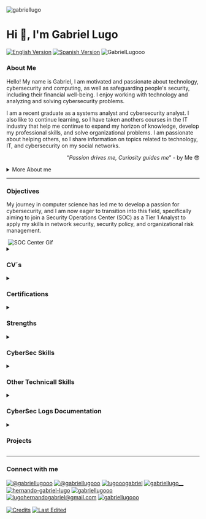 <img align="center" src="https://media.licdn.com/dms/image/v2/D4D16AQGUNxQ7NSC05A/profile-displaybackgroundimage-shrink_350_1400/profile-displaybackgroundimage-shrink_350_1400/0/1738695150340?e=1744243200&v=beta&t=oXX-ixT9bR3dJcYCLv4KBs5wjKFoeP0524kFGHQMYmQ" alt="gabriellugo" />

<p align="left">
<h1 align="left">Hi 👋, I'm Gabriel Lugo</h1>

<a href="https://github.com/GabrielLugooo/GabrielLugooo/blob/main/README.md" target="_blank" rel="noreferrer noopener"> <img align="center" src="https://img.shields.io/badge/English%20Version-000000" alt="English Version" /></a>
<a href="https://github.com/GabrielLugooo/GabrielLugooo/blob/main/README%20Spanish.md" target="_blank" rel="noreferrer noopener"> <img align="center" src="https://img.shields.io/badge/Spanish%20Version-Green" alt="Spanish Version" /></a>
<img align="center" src="https://komarev.com/ghpvc/?username=GabrielLugoo&label=Profile%20views&color=green&base=2000" alt="GabrielLugooo" />

</p>

<h3 align="left">About Me</h3>
<p align="left">

Hello! My name is Gabriel, I am motivated and passionate about technology, cybersecurity and computing, as well as safeguarding people's security, including their financial well-being. I enjoy working with technology and analyzing and solving cybersecurity problems.

I am a recent graduate as a systems analyst and cybersecurity analyst. I also like to continue learning, so I have taken anothers courses in the IT industry that help me continue to expand my horizon of knowledge, develop my professional skills, and solve organizational problems. I am passionate about helping others, so I share information on topics related to technology, IT, and cybersecurity on my social networks.

<!-- QUOTE -->
<p align="right">
    <q><i>Passion drives me, Curiosity guides me</i></q> - by Me 😎<br>
</p>
  
<details>
<summary>More About me</summary>
<p align="left">
  
I was introduced to the world of computing in 1994, at the age of 14, when I started a GW BASIC course, a year before the Windows 95 OS. In 1997/98, at the age of 17/18, I was already helping my 4th year high school computer classmates with the first TANGO Software app (soft for accountants) in MS-DOS and MS Windows.

I have been interested in the field of cybersecurity since I had access to the Internet. At the age of 18, I had my first notebook and the first thing I did was play Resident Evil and analyze networks with Triangle, a pioneering software for triangulating GSM technology antennas to determine locations and access Wi-Fi networks.

Also I like science, books, learn & play piano (i was dj & producer in the past!), mtbike & trial running, bmx & skate, portrait photography (worked like PH for a while!) and woodworking. I have an entrepreneurial mind, In the past i had a neigborhood supermarket for 10 years, a small computer store & it support service, and started my own small overzise t-shirt brand (about skate & bmx).

</p>

</details>

---

<h3 align="left">Objectives</h3>
<p align="left">
My journey in computer science has led me to develop a passion for cybersecurity, and I am now eager to transition into this field, specifically aiming to join a Security Operations Center (SOC) as a Tier 1 Analyst to apply my skills in network security, security policy, and organizational risk management.
</p>

<img align="right" src="https://media3.giphy.com/media/v1.Y2lkPTc5MGI3NjExbXJsc205cjNiMzJxYTV6MnozejUwMGcwcHV2cWl6OWt1cDliY3phZCZlcD12MV9pbnRlcm5hbF9naWZfYnlfaWQmY3Q9Zw/aRHz5xbOz8VEJwgqcR/giphy.gif" alt="SOC Center Gif" width="500" />

<details>
<summary><h3>CV´s</h3></summary>

<p align="left">
<a href="https://drive.google.com/file/d/12ESW56uXGSEp8vwKSq7YypLj6A6IuvLQ/view?usp=drive_link" target="_blank" rel="noreferrer noopener"> <img align="center" src="https://img.shields.io/badge/CV%20CyberSec%20Analyst%20Lugo%20English-000000" alt="CV CyberSec Lugo English" /></a>
<a href="https://drive.google.com/file/d/1PH6jO4xDqQCSIH-tfKDMOLwTBtfv5PYD/view?usp=drive_link" target="_blank" rel="noreferrer noopener"> <img align="center" src="https://img.shields.io/badge/CV%20CyberSec%20Analyst%20Lugo%20Spanish-000000" alt="CV CyberSec Lugo Spanish" /></a>

<a href="https://drive.google.com/file/d/1oJDDwhmU-63QezLYwp3LQu_0WgPsO0EJ/view?usp=drive_link" target="_blank" rel="noreferrer noopener"> <img align="center" src="https://img.shields.io/badge/CV%20Systems%20Analyst%20Lugo%20English-000000" alt="CV Systems Lugo English" /></a>
<a href="https://drive.google.com/file/d/1KovZuy-BnDWXD-ntp7fFhVtDt-vB0OdN/view?usp=drive_link" target="_blank" rel="noreferrer noopener"> <img align="center" src="https://img.shields.io/badge/CV%20Systems%20Analyst%20Lugo%20Spanish-000000" alt="CV Systems Lugo Spanish" /></a>

</p>

</details>

<details>
<summary><h3>Certifications</h3></summary>
    
<a href="https://coursera.org/share/ec641fbfb8df73815a842d43dcc33515" target="_blank" rel="noreferrer noopener"> <img src="https://img.shields.io/badge/Google%20CyberSecurity%20Analyst%20Certificate-000000" alt="Google Cybersecurity Certificate" /></a>
<a href="https://drive.google.com/file/d/1_XZ_zH40Cy4QJnDo4KaW6r1S5AtOI8B2/view?usp=sharing" target="_blank" rel="noreferrer noopener"> <img src="https://img.shields.io/badge/ISIV%20Systems%20Analyst%20Certificate-000000" alt="Virasoro Higher Institute of Informatics" /></a>
    
<details>
<summary>More Certifications</summary>
    
<a href="https://drive.google.com/file/d/1kD3ijLHutOUMc17g4CLBc3IvdTeEl0Fc/view?usp=sharing" target="_blank" rel="noreferrer noopener"> <img src="https://img.shields.io/badge/Google%20Web%20Analytics-000000" alt="Web Analytics" /></a>

<a href="https://drive.google.com/file/d/1L6hVLP3dWeAKx9uW4QGde3TbC5nAjSLT/view?usp=sharing" target="_blank" rel="noreferrer noopener"> <img src="https://img.shields.io/badge/Google%20ECommerce%20Fundamentals-000000" alt="E-Commerce Fundamentals Certificate" /></a>
<a href="https://drive.google.com/file/d/1QlslvkTRxXVIpDVT83SdaksUATSyJqQE/view?usp=sharing" target="_blank" rel="noreferrer noopener"> <img src="https://img.shields.io/badge/Google%20ECommerce-000000" alt="E-Commerce Certificate" /></a>

<a href="https://drive.google.com/file/d/1zhiX5yMXfWPW1MJstMi3fywYQKr2620t/view?usp=sharing" target="_blank" rel="noreferrer noopener"> <img src="https://img.shields.io/badge/Google%20Digital%20Marketing%20Fundamentals-000000" alt="Digital Marketing Fundamentals Certificate" /></a>
<a href="https://drive.google.com/file/d/1lfb2ErXMMkV7c14biQWZ8RvjlnE63Lo7/view?usp=sharing" target="_blank" rel="noreferrer noopener"> <img src="https://img.shields.io/badge/Google%20Digital%20Marketing-000000" alt="Digital Marketing Certificate" /></a>
<a href="https://drive.google.com/file/d/1yzmB79LJ4OROZPY82usaSxT4UtEy_DCE/view?usp=sharing" target="_blank" rel="noreferrer noopener"> <img src="https://img.shields.io/badge/Google%20Digital%20Marketing%20Garage-000000" alt="Digital Marketing Garage Certificate" /></a>

<a href="https://drive.google.com/file/d/1sjB6YvplBR95dEzHv-OCHtP_6mrJfXBK/view?usp=sharing" target="_blank" rel="noreferrer noopener"> <img src="https://img.shields.io/badge/Google%20Mobile%20Apps%20Fundamentals-000000" alt="Mobile Apps Fundamentals Certificate" /></a>
<a href="https://drive.google.com/file/d/1Z9l7PIBEDjimKFFm9jmfQBuJ95wZQjc-/view?usp=sharing" target="_blank" rel="noreferrer noopener"> <img src="https://img.shields.io/badge/Google%20Mobile%20Apps-000000" alt="Mobile Apps Certificate" /></a>
<a href="https://drive.google.com/file/d/18T46smPjLIABQFjEXr1D7AKCRmPkgjfG/view?usp=sharing" target="_blank" rel="noreferrer noopener"> <img src="https://img.shields.io/badge/Google%20Mobile%20Apps%20Inventor-000000" alt="Mobile Apps Inventor Certificate" /></a>

<a href="https://drive.google.com/file/d/1gQu1rKui90JUQGpSa3BBqV_LyP92BzOO/view?usp=sharing" target="_blank" rel="noreferrer noopener"> <img src="https://img.shields.io/badge/Electronics%20Technician-000000" alt="Electronics Technician Certificate" /></a>

<a href="https://drive.google.com/file/d/1xhLZg0KT_273_EuGAfaNxem_Fv6_SZGV/view?usp=sharing" target="_blank" rel="noreferrer noopener"> <img src="https://img.shields.io/badge/Kings%20English%20Basics-000000" alt="English Basics Certificate" /></a>
<a href="https://drive.google.com/file/d/145XJHRFAGnsFNWUSQI8dPqrX4rBD_5Zn/view?usp=sharing" target="_blank" rel="noreferrer noopener"> <img src="https://img.shields.io/badge/Kings%20English%20Intermediate-000000" alt="English Intermediate Certificate" /></a>

</details>

</details>
  
<details>
<summary><h3>Strengths</h3></summary>

- Strong detail-oriented
- Strong problem-solving skills
- Excellent organization
- Easy collaboration and communication
- Empathy, ethical integrity and responsibility
- Protection and security mindset
- Passion for cybersec, technology & computing
- Efficiency, service and fast learning

</details>

<details>
<summary><h3>CyberSec Skills</h3></summary>

- Threats, risks and vulnerabilities
- Incident response
- Security frameworks and controls (NIST)
- Security hardening
- Linux, Git and Bash command line
- SQL and Python
- TCPDump, Wireshark and Suricata
- SIEM Tools

</details>

<details>
<summary><h3>Other Technicall Skills</h3></summary>
<h4 align="left">Networks</h4>
<p>
<a href="https://www.tcpdump.org" rel="noreferrer"> <img src="https://aboutnetworks.net/wp-content/uploads/2020/05/tcpdump-logo.jpg" alt="tcpdump" height="40"/></a>
<a href="https://www.wireshark.org" rel="noreferrer"> <img src="https://simpleicons.org/icons/wireshark.svg" alt="wireshark" height="40"/></a>
<a href="https://suricata.io" rel="noreferrer"> <img src="https://suricata.io/wp-content/uploads/2023/09/Logo-Suricata-vert-whitetype-R.png" alt="suricata" height="40"/></a>
</p>

<h4 align="left">EndPoints</h4>
<p align="left">
<a href="https://learn.microsoft.com/en-us/defender-endpoint/microsoft-defender-endpoint" rel="noreferrer"> <img src="https://www.svgrepo.com/show/452062/microsoft.svg" alt="microsoftdefender" width="40" height="40"/></a>
<a href="https://docs.velociraptor.app" rel="noreferrer"> <img src="https://www.svgrepo.com/show/101327/velociraptor.svg" alt="velociraptor" width="40" height="40"/></a>
</p>

<h4 align="left">SIEM´s Softwares</h4>
<p align="left">
<a href="https://cloud.google.com/security/products/security-operations?hl=es_419" rel="noreferrer"> <img src="https://www.svgrepo.com/show/353805/google-cloud.svg" alt="googlesecops" width="40" height="40"/></a>
<a href="https://www.splunk.com/en_us/download/soar-free-trial.html?locale=en_us" rel="noreferrer"> <img src="https://www.svgrepo.com/show/448628/splunk.svg" alt="splunk" width="40" height="40"/></a>
<a href="https://netalertx.com" rel="noreferrer"> <img src="https://www.svgrepo.com/show/512317/github-142.svg" alt="netalertx" width="40" height="40"/></a>
<a href="https://wazuh.com/" rel="noreferrer"> <img src="https://simpleicons.org/icons/wantedly.svg" alt="wazuh" width="40" height="40"/></a>
<a href="https://www.elastic.co/es/blog/elastic-siem-free-open" rel="noreferrer"> <img src="https://www.svgrepo.com/show/373575/elastic.svg" alt="elastic" width="40" height="40"/></a>
</p>

<h4 align="left">Programming Languages</h4>
<p align="left"> 
<a href="https://www.w3schools.com/cs/" target="_blank" rel="noreferrer"> <img src="https://raw.githubusercontent.com/devicons/devicon/master/icons/csharp/csharp-original.svg" alt="csharp" width="40" height="40"/></a>
<a href="https://www.java.com" target="_blank" rel="noreferrer"> <img src="https://raw.githubusercontent.com/devicons/devicon/master/icons/java/java-original.svg" alt="java" width="40" height="40"/></a>
<a href="https://www.php.net" target="_blank" rel="noreferrer"> <img src="https://raw.githubusercontent.com/devicons/devicon/master/icons/php/php-original.svg" alt="php" width="40" height="40"/></a>
<a href="https://www.python.org" target="_blank" rel="noreferrer"> <img src="https://raw.githubusercontent.com/devicons/devicon/master/icons/python/python-original.svg" alt="python" width="40" height="40"/></a>
<a href="https://developer.mozilla.org/en-US/docs/Web/JavaScript" target="_blank" rel="noreferrer"> <img src="https://raw.githubusercontent.com/devicons/devicon/master/icons/javascript/javascript-original.svg" alt="javascript" width="40" height="40"/></a>
<a href="https://www.typescriptlang.org/" target="_blank" rel="noreferrer"> <img src="https://raw.githubusercontent.com/devicons/devicon/master/icons/typescript/typescript-original.svg" alt="typescript" width="40" height="40"/></a>
</p>

<h4 align="left">Frontend Development</h4>
<p align="left"> 
<a href="https://www.w3.org/html/" target="_blank" rel="noreferrer"> <img src="https://raw.githubusercontent.com/devicons/devicon/master/icons/html5/html5-original-wordmark.svg" alt="html5" width="40" height="40"/></a>
<a href="https://www.w3schools.com/css/" target="_blank" rel="noreferrer"> <img src="https://raw.githubusercontent.com/devicons/devicon/master/icons/css3/css3-original-wordmark.svg" alt="css3" width="40" height="40"/></a>
<a href="https://reactjs.org/" target="_blank" rel="noreferrer"> <img src="https://raw.githubusercontent.com/devicons/devicon/master/icons/react/react-original-wordmark.svg" alt="react" width="40" height="40"/></a>
<a href="https://angular.io" target="_blank" rel="noreferrer"> <img src="https://angular.io/assets/images/logos/angular/angular.svg" alt="angular" width="40" height="40"/></a>
<a href="https://vuejs.org/" target="_blank" rel="noreferrer"> <img src="https://raw.githubusercontent.com/devicons/devicon/master/icons/vuejs/vuejs-original-wordmark.svg" alt="vuejs" width="40" height="40"/></a>
</p>

<h4 align="left">Backend Development</h4>
<p align="left">
<a href="https://nodejs.org" target="_blank" rel="noreferrer"> <img src="https://raw.githubusercontent.com/devicons/devicon/master/icons/nodejs/nodejs-original-wordmark.svg" alt="nodejs" width="40" height="40"/></a>
<a href="https://expressjs.com" target="_blank" rel="noreferrer"> <img src="https://raw.githubusercontent.com/devicons/devicon/master/icons/express/express-original-wordmark.svg" alt="express" width="40" height="40"/></a> 
<a href="https://graphql.org" target="_blank" rel="noreferrer"> <img src="https://www.vectorlogo.zone/logos/graphql/graphql-icon.svg" alt="graphql" width="40" height="40"/></a>  
</p>

<h4 align="left">Mobile App Development</h4>
<p align="left">
<a href="https://developer.android.com" target="_blank" rel="noreferrer"> <img src="https://raw.githubusercontent.com/devicons/devicon/master/icons/android/android-original-wordmark.svg" alt="android" width="40" height="40"/></a>
<a href="https://kotlinlang.org" target="_blank" rel="noreferrer"> <img src="https://www.vectorlogo.zone/logos/kotlinlang/kotlinlang-icon.svg" alt="kotlin" width="40" height="40"/></a> 
<a href="https://dart.dev" target="_blank" rel="noreferrer"> <img src="https://www.vectorlogo.zone/logos/dartlang/dartlang-icon.svg" alt="dart" width="40" height="40"/></a> 
<a href="https://flutter.dev" target="_blank" rel="noreferrer"> <img src="https://www.vectorlogo.zone/logos/flutterio/flutterio-icon.svg" alt="flutter" width="40" height="40"/></a> 
<a href="https://reactnative.dev/" target="_blank" rel="noreferrer"> <img src="https://reactnative.dev/img/header_logo.svg" alt="reactnative" width="40" height="40"/></a> 
</p>

<h4 align="left">AI / ML</h4>
<p align="left">
<a href="https://www.tensorflow.org" target="_blank" rel="noreferrer"> <img src="https://www.vectorlogo.zone/logos/tensorflow/tensorflow-icon.svg" alt="tensorflow" width="40" height="40"/></a>
<a href="https://pandas.pydata.org/" target="_blank" rel="noreferrer"> <img src="https://raw.githubusercontent.com/devicons/devicon/2ae2a900d2f041da66e950e4d48052658d850630/icons/pandas/pandas-original.svg" alt="pandas" width="40" height="40"/></a> 
</p>

<h4 align="left">Database</h4>
<p align="left">
<a href="https://www.microsoft.com/en-us/sql-server" target="_blank" rel="noreferrer"> <img src="https://www.svgrepo.com/show/303229/microsoft-sql-server-logo.svg" alt="mssql" width="40" height="40"/></a> 
<a href="https://www.mysql.com/" target="_blank" rel="noreferrer"> <img src="https://raw.githubusercontent.com/devicons/devicon/master/icons/mysql/mysql-original-wordmark.svg" alt="mysql" width="40" height="40"/></a>
<a href="https://www.sqlite.org/" target="_blank" rel="noreferrer"> <img src="https://www.vectorlogo.zone/logos/sqlite/sqlite-icon.svg" alt="sqlite" width="40" height="40"/></a> 
<a href="https://mariadb.org/" target="_blank" rel="noreferrer"> <img src="https://www.vectorlogo.zone/logos/mariadb/mariadb-icon.svg" alt="mariadb" width="40" height="40"/></a>
<a href="https://www.mongodb.com/" target="_blank" rel="noreferrer"> <img src="https://raw.githubusercontent.com/devicons/devicon/master/icons/mongodb/mongodb-original-wordmark.svg" alt="mongodb" width="40" height="40"/></a>
<a href="https://www.postgresql.org" target="_blank" rel="noreferrer"> <img src="https://raw.githubusercontent.com/devicons/devicon/master/icons/postgresql/postgresql-original-wordmark.svg" alt="postgresql" width="40" height="40"/></a>
</p>

<h4 align="left">DevOps</h4>
<p align="left">
<a href="https://cloud.google.com" target="_blank" rel="noreferrer"> <img src="https://www.vectorlogo.zone/logos/google_cloud/google_cloud-icon.svg" alt="gcp" width="40" height="40"/></a> 
<a href="https://azure.microsoft.com/en-in/" target="_blank" rel="noreferrer"> <img src="https://www.vectorlogo.zone/logos/microsoft_azure/microsoft_azure-icon.svg" alt="azure" width="40" height="40"/></a>
<a href="https://aws.amazon.com" target="_blank" rel="noreferrer"> <img src="https://raw.githubusercontent.com/devicons/devicon/master/icons/amazonwebservices/amazonwebservices-original-wordmark.svg" alt="aws" width="40" height="40"/></a>
<a href="https://www.docker.com/" target="_blank" rel="noreferrer"> <img src="https://raw.githubusercontent.com/devicons/devicon/master/icons/docker/docker-original-wordmark.svg" alt="docker" width="40" height="40"/></a> 
<a href="https://www.gnu.org/software/bash/" target="_blank" rel="noreferrer"> <img src="https://www.vectorlogo.zone/logos/gnu_bash/gnu_bash-icon.svg" alt="bash" width="40" height="40"/></a> 
</p>

<h4 align="left">Backend As a Service (BaaS)</h4>
<p align="left">
<a href="https://firebase.google.com/" target="_blank" rel="noreferrer"> <img src="https://www.vectorlogo.zone/logos/firebase/firebase-icon.svg" alt="firebase" width="40" height="40"/></a> 
</p>

<h4 align="left">Framework</h4>
<p align="left">
<a href="https://dotnet.microsoft.com/" target="_blank" rel="noreferrer"> <img src="https://raw.githubusercontent.com/devicons/devicon/master/icons/dot-net/dot-net-original-wordmark.svg" alt="dotnet" width="40" height="40"/></a>
</p>

<h4 align="left">Software</h4>
<p align="left">
<a href="https://www.photoshop.com/en" target="_blank" rel="noreferrer"> <img src="https://raw.githubusercontent.com/devicons/devicon/master/icons/photoshop/photoshop-line.svg" alt="photoshop" width="40" height="40"/></a>
<a href="https://www.adobe.com/in/products/illustrator.html" target="_blank" rel="noreferrer"> <img src="https://www.vectorlogo.zone/logos/adobe_illustrator/adobe_illustrator-icon.svg" alt="illustrator" width="40" height="40"/></a>
<a href="https://www.blender.org/" target="_blank" rel="noreferrer"> <img src="https://download.blender.org/branding/community/blender_community_badge_white.svg" alt="blender" width="40" height="40"/></a>
</p>

<h4 align="left">Static Site Generators</h4>
<p align="left">
<a href="https://nextjs.org/" target="_blank" rel="noreferrer"> <img src="https://cdn.worldvectorlogo.com/logos/nextjs-2.svg" alt="nextjs" width="40" height="40"/></a> 
</p>

<h4 align="left">Game Engines</h4>
<p align="left">
<a href="https://unrealengine.com/" target="_blank" rel="noreferrer"> <img src="https://raw.githubusercontent.com/kenangundogan/fontisto/036b7eca71aab1bef8e6a0518f7329f13ed62f6b/icons/svg/brand/unreal-engine.svg" alt="unreal" width="40" height="40"/></a>
</p>

<h4 align="left">Others</h4>
<p align="left">
<a href="https://www.linux.org/" target="_blank" rel="noreferrer"> <img src="https://raw.githubusercontent.com/devicons/devicon/master/icons/linux/linux-original.svg" alt="linux" width="40" height="40"/></a>
<a href="https://git-scm.com/" target="_blank" rel="noreferrer"> <img src="https://www.vectorlogo.zone/logos/git-scm/git-scm-icon.svg" alt="git" width="40" height="40"/></a> 
<a href="https://www.arduino.cc/" target="_blank" rel="noreferrer"> <img src="https://cdn.worldvectorlogo.com/logos/arduino-1.svg" alt="arduino" width="40" height="40"/></a> 
</p>

</details>

<details>
<summary><h3>CyberSec Logs Documentation</h3></summary>

<a href="https://github.com/GabrielLugooo/CiberSec-Logs-English" target="_blank" rel="noreferrer noopener"> <img align="center" src="https://img.shields.io/badge/English%20Logs-000000" alt="English Logs" /></a>
<a href="https://github.com/GabrielLugooo/CiberSec-Logs-Spanish" target="_blank" rel="noreferrer noopener"> <img align="center" src="https://img.shields.io/badge/Spanish%20Logs-000000" alt="Spanish Logs" /></a>

</details>

<details>
<summary><h3>Projects</h3></summary>

- CyberSec Projects

<a href="https://github.com/GabrielLugooo/SOC-Automation" target="_blank" rel="noreferrer noopener"> <img align="center" src="https://img.shields.io/badge/SOC%20Automation%20Project-000000" alt="SOC Automation Project" /></a>
<a href="https://github.com/GabrielLugooo/SIEM-Stack" target="_blank" rel="noreferrer noopener"> <img align="center" src="https://img.shields.io/badge/SIEM%20Stack-000000" alt="SIEM Stack" /></a>
<a href="https://github.com/GabrielLugooo/Detection-System" target="_blank" rel="noreferrer noopener"> <img align="center" src="https://img.shields.io/badge/Detection%20System-000000" alt="Detection System" /></a>

<a href="https://github.com/GabrielLugooo/Image-Encrypt" target="_blank" rel="noreferrer noopener"> <img align="center" src="https://img.shields.io/badge/Image%20Encrypt-000000" alt="Image Encrypt" /></a>
<a href="https://github.com/GabrielLugooo/Owasp-Pass-Test" target="_blank" rel="noreferrer noopener"> <img align="center" src="https://img.shields.io/badge/Owasp%20Pass%20Test-000000" alt="Owasp Pass Test" /></a>
<a href="https://github.com/GabrielLugooo/Pass-Generator" target="_blank" rel="noreferrer noopener"> <img align="center" src="https://img.shields.io/badge/Pass%20Generator-000000" alt="Pass Generator" /></a>

<a href="https://github.com/GabrielLugooo/Python-Automation" target="_blank" rel="noreferrer noopener"> <img align="center" src="https://img.shields.io/badge/Python%20Algorithm%20Automation-000000" alt="Python Automation" /></a>
<a href="https://github.com/GabrielLugooo/Ports-Scanner" target="_blank" rel="noreferrer noopener"> <img align="center" src="https://img.shields.io/badge/Ports%20Scanner-000000" alt="Ports Scanner" /></a>
<a href="https://github.com/GabrielLugooo/Canary-Token" target="_blank" rel="noreferrer noopener"> <img align="center" src="https://img.shields.io/badge/Canary%20Token-000000" alt="Canary Token" /></a>
<a href="https://github.com/GabrielLugooo/Sandbox" target="_blank" rel="noreferrer noopener"> <img align="center" src="https://img.shields.io/badge/Sandbox-000000" alt="Sandbox" /></a>
<a href="https://github.com/GabrielLugooo/Honeypot-Server" target="_blank" rel="noreferrer noopener"> <img align="center" src="https://img.shields.io/badge/Honeypot%20Server-000000" alt="Honeypot Server" /></a>

- Hacking Projects

<a href="https://github.com/GabrielLugooo/Hash-Cracker" target="_blank" rel="noreferrer noopener"> <img align="center" src="https://img.shields.io/badge/Hash%20Cracker-000000" alt="Hash Cracker" /></a>
<a href="https://github.com/GabrielLugooo/Worm" target="_blank" rel="noreferrer noopener"> <img align="center" src="https://img.shields.io/badge/Worm-000000" alt="Worm" /></a>

- Ai Projects

<a href="https://github.com/GabrielLugooo/Vicky-Ai-Project/tree/main" target="_blank" rel="noreferrer noopener"> <img align="center" src="https://img.shields.io/badge/Vicky%20AI%20Project-000000" alt="Vicky AI Project" /></a>
<a href="https://github.com/GabrielLugooo/Image-Recogn" target="_blank" rel="noreferrer noopener"> <img align="center" src="https://img.shields.io/badge/Image%20Recognition-000000" alt="Image Recogn" /></a>

- Others Projects

<a href="https://github.com/GabrielLugooo/Voice-Assistant" target="_blank" rel="noreferrer noopener"> <img align="center" src="https://img.shields.io/badge/Voice%20Assistant-000000" alt="Voice Assistant" /></a>
<a href="https://github.com/GabrielLugooo/Reader-Assistant" target="_blank" rel="noreferrer noopener"> <img align="center" src="https://img.shields.io/badge/Reader%20Assisant-000000" alt="Reader Assistant" /></a>
<a href="https://github.com/GabrielLugooo/Writter-Assistant" target="_blank" rel="noreferrer noopener"> <img align="center" src="https://img.shields.io/badge/Writter%20Assistant-000000" alt="Writter Assistant" /></a>

<a href="https://github.com/GabrielLugooo/Translator" target="_blank" rel="noreferrer noopener"> <img align="center" src="https://img.shields.io/badge/Translator-000000" alt="Translator" /></a>
<a href="https://github.com/GabrielLugooo/Login" target="_blank" rel="noreferrer noopener"> <img align="center" src="https://img.shields.io/badge/Login-000000" alt="Login" /></a>
<a href="https://github.com/GabrielLugooo/QR-Code" target="_blank" rel="noreferrer noopener"> <img align="center" src="https://img.shields.io/badge/QR%20Code-000000" alt="QR Code" /></a>

- FrontEnd Projects

<a href="https://github.com/GabrielLugooo/Game-Awards-Copycat" target="_blank" rel="noreferrer noopener"> <img align="center" src="https://img.shields.io/badge/Game%20Awards%20Web-000000" alt="Game Awards Web" /></a>
<a href="https://github.com/GabrielLugooo/DC-Shoes-Copycat" target="_blank" rel="noreferrer noopener"> <img align="center" src="https://img.shields.io/badge/DC%20Shoes%20Web-000000" alt="DC Shoes Web" /></a>
<a href="https://github.com/GabrielLugooo/Mad-Cool-Copycat" target="_blank" rel="noreferrer noopener"> <img align="center" src="https://img.shields.io/badge/Mad%20Cool%20Web-000000" alt="Mad Cool Web" /></a>
<a href="https://github.com/GabrielLugooo/Netflix-Copycat" target="_blank" rel="noreferrer noopener"> <img align="center" src="https://img.shields.io/badge/Netflix%20Web-000000" alt="Netflix Web" /></a>
<a href="https://github.com/GabrielLugooo/Tinder-Copycat" target="_blank" rel="noreferrer noopener"> <img align="center" src="https://img.shields.io/badge/Tinder%20Web-000000" alt="Tinder Web" /></a>

</details>

---

<h3 align="left">Connect with me</h3>

<p align="left">
<a href="https://www.youtube.com/@gabriellugooo" target="_blank" rel="noreferrer noopener"> <img align="center" src="https://img.icons8.com/?size=50&id=55200&format=png" alt="@gabriellugooo" height="40" width="40" /></a>
<a href="http://www.tiktok.com/@gabriellugooo" target="_blank" rel="noreferrer noopener"> <img align="center" src="https://img.icons8.com/?size=50&id=118638&format=png" alt="@gabriellugooo" height="40" width="40" /></a>
<a href="https://instagram.com/lugooogabriel" target="_blank" rel="noreferrer noopener"> <img align="center" src="https://img.icons8.com/?size=50&id=32309&format=png" alt="lugooogabriel" height="40" width="40" /></a>
<a href="https://twitter.com/gabriellugo__" target="_blank" rel="noreferrer noopener"> <img align="center" src="https://img.icons8.com/?size=50&id=phOKFKYpe00C&format=png" alt="gabriellugo__" height="40" width="40" /></a>
<a href="https://www.linkedin.com/in/hernando-gabriel-lugo" target="_blank" rel="noreferrer noopener"> <img align="center" src="https://img.icons8.com/?size=50&id=8808&format=png" alt="hernando-gabriel-lugo" height="40" width="40" /></a>
<a href="https://github.com/GabrielLugooo" target="_blank" rel="noreferrer noopener"> <img align="center" src="https://img.icons8.com/?size=80&id=AngkmzgE6d3E&format=png" alt="gabriellugooo" height="34" width="34" /></a>
<a href=""> <img align="center" src="https://img.icons8.com/?size=50&id=38036&format=png" alt="lugohernandogabriel@gmail.com" height="40" width="40" /></a>
<a href="https://linktr.ee/gabriellugooo" target="_blank" rel="noreferrer noopener"> <img align="center" src="https://simpleicons.org/icons/linktree.svg" alt="gabriellugooo" height="40" width="40" /></a>
</p>

<a href="https://linktr.ee/gabriellugooo" target="_blank" rel="noreferrer noopener"> <img align="center" src="https://img.shields.io/badge/Credits-Gabriel%20Lugo-green" alt="Credits" /></a>
<a href="" target="_blank" rel="noreferrer noopener"> <img align="center" src="https://img.shields.io/badge/Last%20Edited-22%2002%202025-green" alt="Last Edited" /></a>
